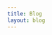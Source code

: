 ```yaml
---
title: Blog
layout: blog
---
```


<!-- Google tag (gtag.js) -->
<script async src="https://www.googletagmanager.com/gtag/js?id=G-3QPQCBGLC6"></script>
<script>
  window.dataLayer = window.dataLayer || [];
  function gtag(){dataLayer.push(arguments);}
  gtag('js', new Date());

  gtag('config', 'G-3QPQCBGLC6');
</script>

